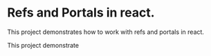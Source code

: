 # Refs and Portals in react.

This project demonstrates how to work with refs and portals in react.

This project demonstrate